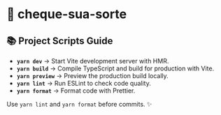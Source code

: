 # 🚀 **cheque-sua-sorte**

## 📚 **Project Scripts Guide**

- **`yarn dev`** → Start Vite development server with HMR.
- **`yarn build`** → Compile TypeScript and build for production with Vite.
- **`yarn preview`** → Preview the production build locally.
- **`yarn lint`** → Run ESLint to check code quality.
- **`yarn format`** → Format code with Prettier.

Use `yarn lint` and `yarn format` before commits. ✨
